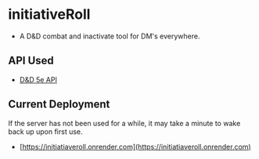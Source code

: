 # initiativeRoll

- A D&D combat and inactivate tool for DM's everywhere.

## API Used

- [D&D 5e API](https://www.dnd5eapi.co)

## Current Deployment
If the server has not been used for a while, it may take a minute to wake back up upon first use.
- [https://initiatiaveroll.onrender.com](https://initiatiaveroll.onrender.com)
